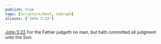 ```yaml
---
publish: true
tags: [Scripture/NewT, noGraph]
aliases: ["John 5:22"]
---
```

[John 5:22](https://churchofjesuschrist.org/study/scriptures/nt/john/5?lang=eng&id=p22#p22) For the Father judgeth no man, but hath committed all judgment unto the Son:
